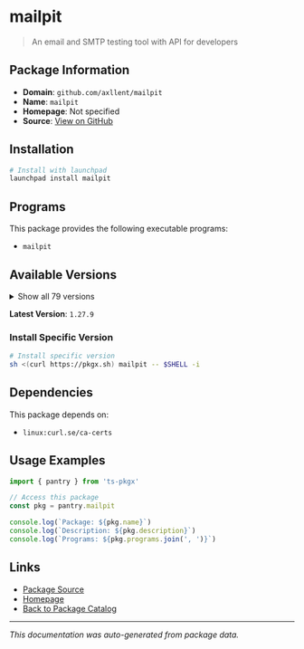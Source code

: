 # mailpit

> An email and SMTP testing tool with API for developers

## Package Information

- **Domain**: `github.com/axllent/mailpit`
- **Name**: `mailpit`
- **Homepage**: Not specified
- **Source**: [View on GitHub](https://github.com/pkgxdev/pantry/tree/main/projects/github.com/axllent/mailpit/package.yml)

## Installation

```bash
# Install with launchpad
launchpad install mailpit
```

## Programs

This package provides the following executable programs:

- `mailpit`

## Available Versions

<details>
<summary>Show all 79 versions</summary>

- `1.27.9`, `1.27.8`, `1.27.7`, `1.27.6`, `1.27.5`
- `1.27.4`, `1.27.3`, `1.27.2`, `1.27.1`, `1.27.0`
- `1.26.2`, `1.26.1`, `1.26.0`, `1.25.1`, `1.25.0`
- `1.24.2`, `1.24.1`, `1.24.0`, `1.23.2`, `1.23.1`
- `1.23.0`, `1.22.3`, `1.22.2`, `1.22.1`, `1.22.0`
- `1.21.8`, `1.21.7`, `1.21.6`, `1.21.5`, `1.21.4`
- `1.21.3`, `1.21.2`, `1.21.1`, `1.21.0`, `1.20.7`
- `1.20.6`, `1.20.5`, `1.20.4`, `1.20.3`, `1.20.2`
- `1.20.1`, `1.20.0`, `1.19.3`, `1.19.2`, `1.19.1`
- `1.19.0`, `1.18.7`, `1.18.6`, `1.18.5`, `1.18.4`
- `1.18.3`, `1.18.2`, `1.18.1`, `1.18.0`, `1.17.1`
- `1.17.0`, `1.16.0`, `1.15.1`, `1.15.0`, `1.14.4`
- `1.14.3`, `1.14.2`, `1.14.1`, `1.14.0`, `1.13.3`
- `1.13.2`, `1.13.1`, `1.13.0`, `1.12.1`, `1.12.0`
- `1.11.1`, `1.11.0`, `1.10.4`, `1.10.3`, `1.10.2`
- `1.10.1`, `1.10.0`, `1.9.10`, `1.9.9`

</details>

**Latest Version**: `1.27.9`

### Install Specific Version

```bash
# Install specific version
sh <(curl https://pkgx.sh) mailpit -- $SHELL -i
```

## Dependencies

This package depends on:

- `linux:curl.se/ca-certs`

## Usage Examples

```typescript
import { pantry } from 'ts-pkgx'

// Access this package
const pkg = pantry.mailpit

console.log(`Package: ${pkg.name}`)
console.log(`Description: ${pkg.description}`)
console.log(`Programs: ${pkg.programs.join(', ')}`)
```

## Links

- [Package Source](https://github.com/pkgxdev/pantry/tree/main/projects/github.com/axllent/mailpit/package.yml)
- [Homepage](#)
- [Back to Package Catalog](../../../package-catalog.md)

---

*This documentation was auto-generated from package data.*
